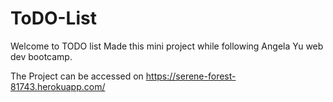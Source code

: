 # ToDO-List
Welcome to TODO list
Made this mini project while following Angela Yu web dev bootcamp.

The Project can be accessed on https://serene-forest-81743.herokuapp.com/
